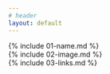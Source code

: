 ```yaml
---
# header
layout: default
---
```

{% include 01-name.md %}
<br>
{% include 02-image.md %}
<br>
{% include 03-links.md %}
